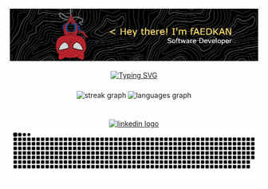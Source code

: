 ![Header](./spiderman-header.png)

<div align="center">
<a href="https://git.io/typing-svg"><img src="https://readme-typing-svg.demolab.com?font=Ubuntu&weight=400&size=25&duration=3000&pause=500&color=89DDFF&center=true&vCenter=true&multiline=true&width=650&height=75&lines=Tech+enthusiast%2C+fascinated+by+astronomy%2C+;huge+fan+of+video+games+and+pizza+lover." alt="Typing SVG" /></a>
</div>

###

<div align="center">
  <img src="https://streak-stats.demolab.com?user=fAEDKAN&locale=en&mode=daily&theme=material-palenight&hide_border=true&border_radius=4&date_format=j M[ Y]" height="175" alt="streak graph"  />
  <img src="https://github-readme-stats.vercel.app/api/top-langs?username=fAEDKAN&locale=en&hide_title=false&layout=compact&card_width=320&langs_count=6&theme=material-palenight&hide_border=true" height="175" alt="languages graph"  />
</div>

###

<br clear="both">
<div align="center">
  <a href="https://www.linkedin.com/in/sommafederico/" target="_blank">
    <img src="https://img.shields.io/static/v1?message=LinkedIn&logo=linkedin&label=&color=0077B5&logoColor=white&labelColor=&style=for-the-badge" height="30" alt="linkedin logo"  />
  </a>
</div>

<div align="center">
  <img src="https://github.com/fAEDKAN/fAEDKAN/blob/output/github-contribution-grid-snake-dark.svg"/>
</div>

###
